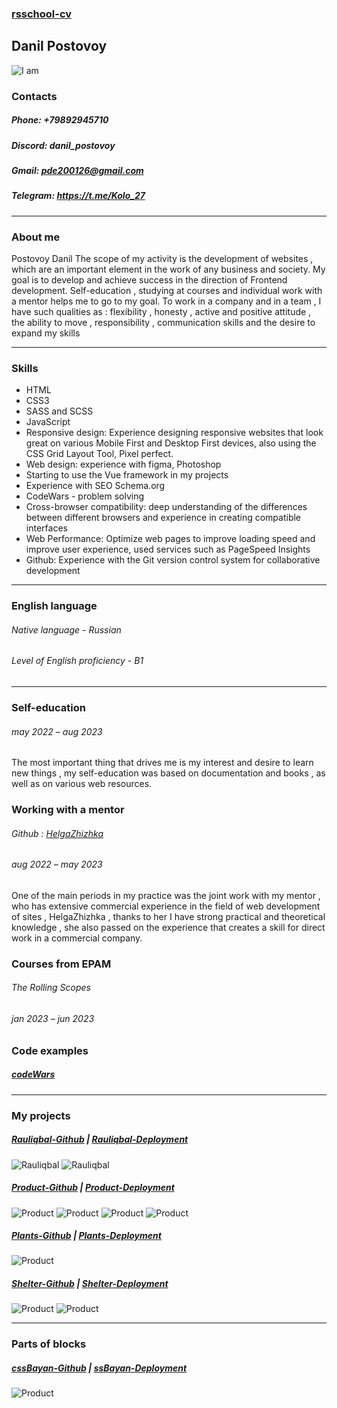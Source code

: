 ### [rsschool-cv](https://danil-27.github.io/rsschool-cv/)

## Danil Postovoy
![I am](img/I_am.jpg)

### Contacts
##### Phone: +79892945710
##### Discord: danil_postovoy
##### Gmail: pde200126@gmail.com 
##### Telegram: https://t.me/Kolo_27

---

### About me
Postovoy Danil
The scope of my activity is the development of websites , which are an important element in the work of any business and society.
My goal is to develop and achieve success in the direction of Frontend development. Self-education , studying at courses and individual work with a mentor helps me to go to my goal.
To work in a company and in a team , I have such qualities as : flexibility , honesty , active and positive attitude , the ability to move , responsibility , communication skills and the desire to expand my skills

---

### Skills

- HTML
- CSS3
- SASS and SCSS 
- JavaScript
- Responsive design: Experience designing responsive websites that look great on various Mobile First and Desktop First devices, also using the CSS Grid Layout Tool, Pixel perfect.
- Web design: experience with figma, Photoshop
- Starting to use the Vue framework in my projects
- Experience with SEO Schema.org
- CodeWars - problem solving
- Cross-browser compatibility: deep understanding of the differences between different browsers and experience in creating compatible interfaces
- Web Performance: Optimize web pages to improve loading speed and improve user experience, used services such as PageSpeed ​​Insights
- Github: Experience with the Git version control system for collaborative development


---
### English language

###### Native language  - Russian
###### Level of English proficiency - B1

---
### Self-education
###### may 2022 – aug 2023

The most important thing that drives me is my interest and desire to learn new things , my self-education was based on documentation and books , as well as on various web resources.

### Working with a mentor
###### Github : [HelgaZhizhka](https://github.com/HelgaZhizhka)
###### aug 2022 –  may 2023

One of the main periods in my practice was the joint work with my mentor , who has extensive commercial experience in the field of web development of sites , HelgaZhizhka , thanks to her I have strong practical and theoretical knowledge , she also passed on the experience that creates a skill for direct work in a commercial company.

### Сourses from EPAM
###### The Rolling Scopes
###### jan 2023 – jun 2023

### Code examples
##### [codeWars](https://www.codewars.com/dashboard/discourse/all)

---

### My projects

##### [Rauliqbal-Github](https://github.com/Danil-27/Project-Rauliqbal) | [Rauliqbal-Deployment](https://project-rauliqbal.netlify.app) 
![Rauliqbal](img/R1.png) ![Rauliqbal](img/R2.png)

##### [Product-Github](https://github.com/Danil-27/Product) | [Product-Deployment](https://project-2-product.netlify.app)

![Product](img/P(1).png) ![Product](img/P.png) ![Product](img/P2.png) ![Product](img/P3.png)


##### [Plants-Github](https://github.com/Danil-27/Plants) | [Plants-Deployment](https://clinquant-meringue-3eee66.netlify.app/)
![Product](img/Plants.png)


##### [Shelter-Github](https://github.com/Danil-27/Shelter) | [Shelter-Deployment](https://rolling-scopes-school.github.io/danil-27-JSFE2023Q1/shelter/)

![Product](img/S.png) ![Product](img/S2.png)

---
### Parts of blocks

##### [cssBayan-Github](https://github.com/Danil-27/cssBayan) | [ssBayan-Deployment](https://danil-27.github.io/cssBayan/cssBayan/index.html)
![Product](img/B.png)
